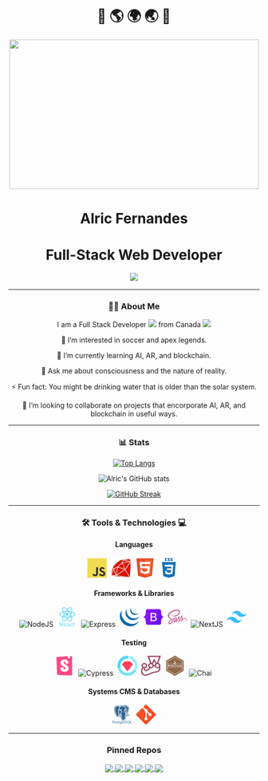 <h1 align="center">👐 🌎 🌍 🌏 👐</h1>

<div align="center">
  <img src="https://media.giphy.com/media/qgQUggAC3Pfv687qPC/giphy.gif" width="500" height="300" />
</div>
<h1 align="center">Alric Fernandes</h1>
<h1 align="center">Full-Stack Web Developer</h1>
<div align="center">
  <a href="https://www.linkedin.com/in/alric-fernandes-63968a64/">
    <img src="https://img.shields.io/badge/LinkedIn-blue?style=for-the-badge&logo=linkedin&logoColor=white"/>
  </a>
</div>

---

<div align="center">
  
### 👨‍💻 About Me

<p>
  I am a Full Stack Developer 
  <img src="https://media.giphy.com/media/L8K62iTDkzGX6/giphy.gif" width="50"> 
  from Canada 
  <img src="https://media.giphy.com/media/1Qi9382fpag033DvX7/giphy.gif" width="33"> 
</p>  
<p>
  🔭 I’m interested in soccer and apex legends.
</p>
<p>
  🌱 I’m currently learning AI, AR, and blockchain.
</p>
<p>
  💬 Ask me about consciousness and the nature of reality.
</p>
<p>
  ⚡ Fun fact: You might be drinking water that is older than the solar system.
</p>
<p>
  🔗 I’m looking to collaborate on projects that encorporate AI, AR, and blockchain in useful ways.
</p>  

---

### 📊 Stats

[![Top Langs](https://github-readme-stats.vercel.app/api/top-langs/?username=alricf&layout=donut&langs_count=10&theme=chartreuse-dark)](https://github.com/anuraghazra/github-readme-stats)

![Alric's GitHub stats](https://github-readme-stats.vercel.app/api?username=alricf&count-private=true&show_icons=true&theme=chartreuse-dark)

[![GitHub Streak](http://github-readme-streak-stats.herokuapp.com?user=alricf&theme=chartreuse-dark)](https://git.io/streak-stats)

---

### :hammer_and_wrench: Tools & Technologies :computer:

<div>
  <h4>Languages</h4>
  <img src="https://github.com/devicons/devicon/blob/master/icons/javascript/javascript-original.svg" title="JavaScript" alt="JavaScript" width="40" height="40"/>&nbsp;
  <img src="https://github.com/devicons/devicon/blob/master/icons/ruby/ruby-plain.svg" title="Ruby" alt="Ruby" width="40" height="40"/>&nbsp;
  <img src="https://github.com/devicons/devicon/blob/master/icons/html5/html5-original.svg" title="HTML5" alt="HTML5" width="40" height="40"/>&nbsp;
  <img src="https://github.com/devicons/devicon/blob/master/icons/css3/css3-plain-wordmark.svg"  title="CSS3" alt="CSS3" width="40" height="40"/>&nbsp;

  <h4>Frameworks & Libraries</h4>
   <img src="https://camo.githubusercontent.com/14e0de191b404ca8fb54668211091293ae668d6f7da765c9fed9e2a105a48785/68747470733a2f2f63646e2e66726565626965737570706c792e636f6d2f6c6f676f732f6c617267652f32782f6e6f64656a732d69636f6e2d6c6f676f2d706e672d7472616e73706172656e742e706e67" title="NodeJS" alt="NodeJS" width="40" height="40"/>&nbsp;
  <img src="https://github.com/devicons/devicon/blob/master/icons/react/react-original-wordmark.svg" title="ReactJS" alt="ReactJS" width="40" height="40"/>&nbsp;
  <img src="https://camo.githubusercontent.com/2406788a5bdbf3d900427eecd883b5aa64c45435d14239f5eba9a2a08ac8dcd3/68747470733a2f2f6a737572742e6769746875622e696f2f6a61636b732d706f7274666f6c696f2f696d616765732f636f6c6f722d657870726573732d69636f6e2532302831292e706e67" title="Express" alt="Express" width="40" height="40"/>&nbsp;
  <img src="https://github.com/devicons/devicon/blob/master/icons/jquery/jquery-original.svg" title="jQuery" alt="jQuery" width="40" height="40"/>&nbsp;
  <img src="https://github.com/devicons/devicon/blob/master/icons/bootstrap/bootstrap-original.svg" title="Bootstrap" alt="Bootstrap" width="40" height="40"/>&nbsp;
  <img src="https://github.com/devicons/devicon/blob/master/icons/sass/sass-original.svg" title="SASS" alt="SASS" width="40" height="40"/>&nbsp;
  <img src="https://camo.githubusercontent.com/04368184f31205a1e95d52174ae6417937a290b224c94cbf0812a8704e7a4f6f/68747470733a2f2f64326e6972316a34736f7538657a2e636c6f756466726f6e742e6e65742f77702d636f6e74656e742f75706c6f6164732f323032312f31322f6e6578746a732d626f696c6572706c6174652d6c6f676f2e706e67" title="NextJS" alt="NextJS" width="40" height="40"/>&nbsp;
   <img src="https://github.com/devicons/devicon/blob/master/icons/tailwindcss/tailwindcss-plain.svg" title="TailwindCSS" alt="TailwindCSS" width="40" height="40"/>&nbsp;
  
  <h4>Testing</h4>
  <img src="https://github.com/devicons/devicon/blob/master/icons/storybook/storybook-original.svg" title="StoryBook" alt="StoryBook" width="40" height="40"/>&nbsp;
  <img src="https://raw.githubusercontent.com/simple-icons/simple-icons/6e46ec1fc23b60c8fd0d2f2ff46db82e16dbd75f/icons/cypress.svg" title="Cypress" alt="Cypress" width="40" height="40"/>&nbsp;
  <img src="https://github.com/devicons/devicon/blob/master/icons/rspec/rspec-original.svg" title="RSpec" alt="RSpec" width="40" height="40"/>&nbsp;
  <img src="https://github.com/devicons/devicon/blob/master/icons/jest/jest-plain.svg" title="Jest" alt="Jest" width="40" height="40"/>&nbsp;
  <img src="https://github.com/devicons/devicon/blob/master/icons/mocha/mocha-plain.svg" title="Mocha" alt="Mocha" width="40" height="40"/>&nbsp;
  <img src="https://camo.githubusercontent.com/e54c4eff2a16c13b29cc44cd8720004611c517587b01296eeda4ca91e96759b8/68747470733a2f2f70372e6869636c69706172742e636f6d2f707265766965772f3632362f3234372f3736312f6d6f6368612d6a6176617363726970742d6e6f64652d6a732d746573742d64726976656e2d646576656c6f706d656e742d617373657274696f6e2d636861692d7368656e672e6a7067" title="Chai" alt="Chai" width="40" height="40"/>&nbsp;
  
  <h4>Systems CMS & Databases</h4>
  <img src="https://github.com/devicons/devicon/blob/master/icons/postgresql/postgresql-plain-wordmark.svg" title="PostgreSQL"  alt="PostgreSQL" width="40" height="40"/>&nbsp;
  <img src="https://github.com/devicons/devicon/blob/master/icons/git/git-original.svg" title="Git" alt="Git" width="40" height="40"/>
  
</div>

---

### Pinned Repos

<a href="https://github.com/alricf/happy-helpers">
  <img align="center" src="https://github-readme-stats.vercel.app/api/pin/?username=alricf&repo=happy-helpers&theme=chartreuse-dark" />
</a>
<a href="https://github.com/alricf/tweeter">
  <img align="center" src="https://github-readme-stats.vercel.app/api/pin/?username=alricf&repo=tweeter&theme=chartreuse-dark" />
</a>
<a href="https://github.com/alricf/scheduler">
  <img align="center" src="https://github-readme-stats.vercel.app/api/pin/?username=alricf&repo=scheduler&theme=chartreuse-dark" />
</a>
<a href="https://github.com/alricf/tinyapp">
  <img align="center" src="https://github-readme-stats.vercel.app/api/pin/?username=alricf&repo=tinyapp&theme=chartreuse-dark" />
</a>
<a href="https://github.com/alricf/jungle-rails">
  <img align="center" src="https://github-readme-stats.vercel.app/api/pin/?username=alricf&repo=jungle-rails&theme=chartreuse-dark" />
</a>
<a href="https://github.com/alricf/LightBnB">
  <img align="center" src="https://github-readme-stats.vercel.app/api/pin/?username=alricf&repo=LightBnB&theme=chartreuse-dark" />
</a>

</div>
  
<!--
**alricf/alricf** is a ✨ _special_ ✨ repository because its `README.md` (this file) appears on your GitHub profile.

To-do:

About
- 🔭 I’m currently working on ...
- 🤔 I’m looking for help with ...

Tools & Technologies
<img src="" title="SQL" alt="SQL" width="40" height="40"/>&nbsp;
<img src="" title="Prisma" alt="Prisma" width="40" height="40"/>&nbsp;
<img src="" title="Ajax" alt="Ajax" width="40" height="40"/>&nbsp;
<img src="" title="EJS" alt="EJS" width="40" height="40"/>&nbsp;
<img src="" title="ActiveRecord" alt="ActiveRecord" width="40" height="40"/>&nbsp;
-->